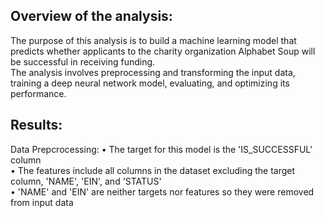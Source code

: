 ## Overview of the analysis:
The purpose of this analysis is to build a machine learning model that predicts whether applicants to the charity organization Alphabet Soup will be successful in receiving funding. <br>
The analysis involves preprocessing and transforming the input data, training a deep neural network model, evaluating, and optimizing its performance.

## Results: 
Data Prepcrocessing:
• The target for this model is the 'IS_SUCCESSFUL' column <br>
• The features include all columns in the dataset excluding the target column, 'NAME', 'EIN', and 'STATUS' <br>
• 'NAME' and 'EIN' are neither targets nor features so they were removed from input data <br>
